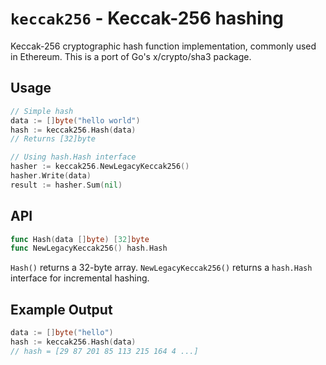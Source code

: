 # `keccak256` - Keccak-256 hashing

Keccak-256 cryptographic hash function implementation, commonly used in Ethereum. This is a port of Go's x/crypto/sha3 package.

## Usage

```go
// Simple hash
data := []byte("hello world")
hash := keccak256.Hash(data)
// Returns [32]byte

// Using hash.Hash interface
hasher := keccak256.NewLegacyKeccak256()
hasher.Write(data)
result := hasher.Sum(nil)
```

## API

```go
func Hash(data []byte) [32]byte
func NewLegacyKeccak256() hash.Hash
```

`Hash()` returns a 32-byte array. `NewLegacyKeccak256()` returns a `hash.Hash` interface for incremental hashing.

## Example Output

```go
data := []byte("hello")
hash := keccak256.Hash(data)
// hash = [29 87 201 85 113 215 164 4 ...]
```